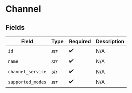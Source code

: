 # Channel


## Fields

| Field              | Type               | Required           | Description        |
| ------------------ | ------------------ | ------------------ | ------------------ |
| `id`               | *str*              | :heavy_check_mark: | N/A                |
| `name`             | *str*              | :heavy_check_mark: | N/A                |
| `channel_service`  | *str*              | :heavy_check_mark: | N/A                |
| `supported_modes`  | *str*              | :heavy_check_mark: | N/A                |